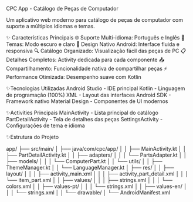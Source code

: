CPC App - Catálogo de Peças de Computador

Um aplicativo web moderno para catálogo de peças de computador com suporte a múltiplos idiomas e temas.

✨ Características Principais
	🌐 Suporte Multi-idioma: Português e Inglês
	🎨 Temas: Modo escuro e claro
	📱 Design Nativo Android: Interface fluida e responsiva
	🔍 Catálogo Organizado: Visualização fácil das peças de PC
	📋 Detalhes Completos: Activity dedicada para cada componente
	📤 Compartilhamento: Funcionalidade nativa de compartilhar peças
	⚡ Performance Otimizada: Desempenho suave com Kotlin

✨Tecnologias Utilizadas
	Android Studio - IDE principal
	Kotlin - Linguagem de programação (100%)
	XML - Layout das interfaces
	Android SDK - Framework nativo
	Material Design - Componentes de UI modernos

✨Activities Principais
	MainActivity - Lista principal do catálogo
	PartDetailActivity - Tela de detalhes das peças
	SettingsActivity - Configurações de tema e idioma

✨Estrutura do Projeto

app/
├── src/main/
│   ├── java/com/cpc/app/
│   │   ├── MainActivity.kt
│   │   ├── PartDetailActivity.kt
│   │   ├── adapters/
│   │   │   └── PartsAdapter.kt
│   │   ├── models/
│   │   │   └── ComputerPart.kt
│   │   └── utils/
│   │   	├── ThemeManager.kt
│   │   	└── LanguageManager.kt
│   ├── res/
│   │   ├── layout/
│   │   │   ├── activity_main.xml
│   │   │   ├── activity_part_detail.xml
│   │   │   └── item_part.xml
│   │   ├── values/
│   │   │   ├── strings.xml
│   │   │   └── colors.xml
│   │   ├── values-pt/
│   │   │   └── strings.xml
│   │   ├── values-en/
│   │   │   └── strings.xml
│   │   └── drawable/
│   └── AndroidManifest.xml
